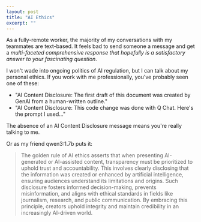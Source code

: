 ```yaml
---
layout: post
title: "AI Ethics"
excerpt: ""
---
```


As a fully-remote worker, the majority of my conversations with my teammates are text-based.
It feels bad to send someone a message and get a *multi-faceted comprehensive response that hopefully
is a satisfactory answer to your fascinating question*.

I won't wade into ongoing politics of AI regulation,
but I can talk about my personal ethics.
If you work with me professionally, you've probably seen one of these:

* "AI Content Disclosure: The first draft of this document was created by GenAI from a human-written outline."
* "AI Content Disclosure: This code change was done with Q Chat. Here's the prompt I used..."

The absence of an AI Content Disclosure message means you're really talking to me.

Or as my friend qwen3:1.7b puts it:

> The golden rule of AI ethics asserts that when presenting AI-generated or
AI-assisted content, transparency must be prioritized to uphold trust and 
accountability. This involves clearly disclosing that the information was
created or enhanced by artificial intelligence, ensuring audiences understand
its limitations and origins. Such disclosure fosters informed decision-making,
prevents misinformation, and aligns with ethical standards in fields like
journalism, research, and public communication. By embracing this principle,
creators uphold integrity and maintain credibility in an increasingly AI-driven
world.
